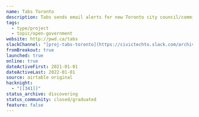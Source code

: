```yaml
---
name: Tabs Toronto
description: Tabs sends email alerts for new Toronto city council/committee agenda items.
tags:
  - type/project
  - topic/open-government
website: http://pwd.ca/tabs
slackChannel: "[proj-tabs-toronto](https://civictechto.slack.com/archives/C01P1EV5F3J)"
fromBreakout: true
launched: true
online: true
dateActiveFirst: 2021-01-01
dateActiveLast: 2022-01-01
source: airtable original
hacknight:
  - "[[341]]"
status_archive: discovering
status_community: closed/graduated
feature: false
---
```

